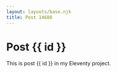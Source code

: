 ```yaml
---
layout: layouts/base.njk
title: Post 14688
---
```


# Post {{ id }}

This is post {{ id }} in my Eleventy project.
